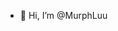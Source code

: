 - 👋 Hi, I’m @MurphLuu

<!---
MurphLuu/MurphLuu is a ✨ special ✨ repository because its `README.md` (this file) appears on your GitHub profile.
You can click the Preview link to take a look at your changes.
--->
